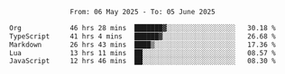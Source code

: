 <div align="center">
<p style="text-align: center;">
<!--START_SECTION:waka-->

```txt
From: 06 May 2025 - To: 05 June 2025

Org            46 hrs 28 mins  ███████▓░░░░░░░░░░░░░░░░░   30.18 %
TypeScript     41 hrs 4 mins   ██████▓░░░░░░░░░░░░░░░░░░   26.68 %
Markdown       26 hrs 43 mins  ████▒░░░░░░░░░░░░░░░░░░░░   17.36 %
Lua            13 hrs 11 mins  ██░░░░░░░░░░░░░░░░░░░░░░░   08.57 %
JavaScript     12 hrs 46 mins  ██░░░░░░░░░░░░░░░░░░░░░░░   08.30 %
```

<!--END_SECTION:waka-->
</p>
</div>
